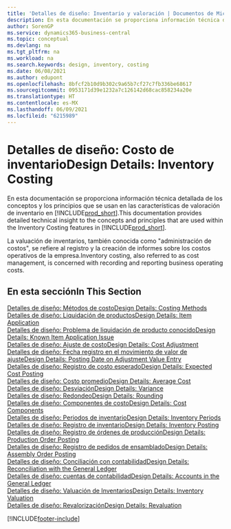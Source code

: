 ```yaml
---
title: 'Detalles de diseño: Inventario y valoración | Documentos de Microsoft'
description: En esta documentación se proporciona información técnica detallada de los conceptos y los principios que se usan en las características de valoración de inventario en Business Central.
author: SorenGP
ms.service: dynamics365-business-central
ms.topic: conceptual
ms.devlang: na
ms.tgt_pltfrm: na
ms.workload: na
ms.search.keywords: design, inventory, costing
ms.date: 06/08/2021
ms.author: edupont
ms.openlocfilehash: 8bfcf2b10d9b302c9a65b7cf27c7fb336be68617
ms.sourcegitcommit: 0953171d39e1232a7c126142d68cac858234a20e
ms.translationtype: HT
ms.contentlocale: es-MX
ms.lasthandoff: 06/09/2021
ms.locfileid: "6215989"
---
```

# <a name="design-details-inventory-costing"></a><span data-ttu-id="e472b-103">Detalles de diseño: Costo de inventario</span><span class="sxs-lookup"><span data-stu-id="e472b-103">Design Details: Inventory Costing</span></span>
<span data-ttu-id="e472b-104">En esta documentación se proporciona información técnica detallada de los conceptos y los principios que se usan en las características de valoración de inventario en [!INCLUDE[prod_short](includes/prod_short.md)].</span><span class="sxs-lookup"><span data-stu-id="e472b-104">This documentation provides detailed technical insight to the concepts and principles that are used within the Inventory Costing features in [!INCLUDE[prod_short](includes/prod_short.md)].</span></span>  

<span data-ttu-id="e472b-105">La valuación de inventarios, también conocida como "administración de costos", se refiere al registro y la creación de informes sobre los costos operativos de la empresa.</span><span class="sxs-lookup"><span data-stu-id="e472b-105">Inventory costing, also referred to as cost management, is concerned with recording and reporting business operating costs.</span></span>  

## <a name="in-this-section"></a><span data-ttu-id="e472b-106">En esta sección</span><span class="sxs-lookup"><span data-stu-id="e472b-106">In This Section</span></span>  
[<span data-ttu-id="e472b-107">Detalles de diseño: Métodos de costo</span><span class="sxs-lookup"><span data-stu-id="e472b-107">Design Details: Costing Methods</span></span>](design-details-costing-methods.md)  
[<span data-ttu-id="e472b-108">Detalles de diseño: Liquidación de productos</span><span class="sxs-lookup"><span data-stu-id="e472b-108">Design Details: Item Application</span></span>](design-details-item-application.md)  
[<span data-ttu-id="e472b-109">Detalles de diseño: Problema de liquidación de producto conocido</span><span class="sxs-lookup"><span data-stu-id="e472b-109">Design Details: Known Item Application Issue</span></span>](design-details-inventory-zero-level-open-item-ledger-entries.md)  
[<span data-ttu-id="e472b-110">Detalles de diseño: Ajuste de costo</span><span class="sxs-lookup"><span data-stu-id="e472b-110">Design Details: Cost Adjustment</span></span>](design-details-cost-adjustment.md)  
[<span data-ttu-id="e472b-111">Detalles de diseño: Fecha registro en el movimiento de valor de ajuste</span><span class="sxs-lookup"><span data-stu-id="e472b-111">Design Details: Posting Date on Adjustment Value Entry</span></span>](design-details-inventory-adjustment-value-entry-posting-date.md)  
[<span data-ttu-id="e472b-112">Detalles de diseño: Registro de costo esperado</span><span class="sxs-lookup"><span data-stu-id="e472b-112">Design Details: Expected Cost Posting</span></span>](design-details-expected-cost-posting.md)  
[<span data-ttu-id="e472b-113">Detalles de diseño: Costo promedio</span><span class="sxs-lookup"><span data-stu-id="e472b-113">Design Details: Average Cost</span></span>](design-details-average-cost.md)  
[<span data-ttu-id="e472b-114">Detalles de diseño: Desviación</span><span class="sxs-lookup"><span data-stu-id="e472b-114">Design Details: Variance</span></span>](design-details-variance.md)  
[<span data-ttu-id="e472b-115">Detalles de diseño: Redondeo</span><span class="sxs-lookup"><span data-stu-id="e472b-115">Design Details: Rounding</span></span>](design-details-rounding.md)  
[<span data-ttu-id="e472b-116">Detalles de diseño: Componentes de costo</span><span class="sxs-lookup"><span data-stu-id="e472b-116">Design Details: Cost Components</span></span>](design-details-cost-components.md)  
[<span data-ttu-id="e472b-117">Detalles de diseño: Periodos de inventario</span><span class="sxs-lookup"><span data-stu-id="e472b-117">Design Details: Inventory Periods</span></span>](design-details-inventory-periods.md)  
[<span data-ttu-id="e472b-118">Detalles de diseño: Registro de inventario</span><span class="sxs-lookup"><span data-stu-id="e472b-118">Design Details: Inventory Posting</span></span>](design-details-inventory-posting.md)  
[<span data-ttu-id="e472b-119">Detalles de diseño: Registro de órdenes de producción</span><span class="sxs-lookup"><span data-stu-id="e472b-119">Design Details: Production Order Posting</span></span>](design-details-production-order-posting.md)  
[<span data-ttu-id="e472b-120">Detalles de diseño: Registro de pedidos de ensamblado</span><span class="sxs-lookup"><span data-stu-id="e472b-120">Design Details: Assembly Order Posting</span></span>](design-details-assembly-order-posting.md)  
[<span data-ttu-id="e472b-121">Detalles de diseño: Conciliación con contabilidad</span><span class="sxs-lookup"><span data-stu-id="e472b-121">Design Details: Reconciliation with the General Ledger</span></span>](design-details-reconciliation-with-the-general-ledger.md)  
[<span data-ttu-id="e472b-122">Detalles de diseño: cuentas de contabilidad</span><span class="sxs-lookup"><span data-stu-id="e472b-122">Design Details: Accounts in the General Ledger</span></span>](design-details-accounts-in-the-general-ledger.md)  
[<span data-ttu-id="e472b-123">Detalles de diseño: Valuación de Inventarios</span><span class="sxs-lookup"><span data-stu-id="e472b-123">Design Details: Inventory Valuation</span></span>](design-details-inventory-valuation.md)  
[<span data-ttu-id="e472b-124">Detalles de diseño: Revalorización</span><span class="sxs-lookup"><span data-stu-id="e472b-124">Design Details: Revaluation</span></span>](design-details-revaluation.md)


[!INCLUDE[footer-include](includes/footer-banner.md)]